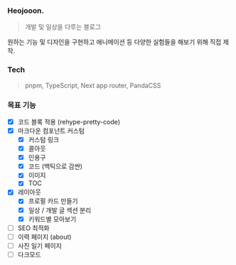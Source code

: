 ### Heojooon.

> 개발 및 일상을 다루는 블로그

원하는 기능 및 디자인을 구현하고 애니메이션 등 다양한 실험들을 해보기 위해 직접 제작.

### Tech

> pnpm, TypeScript, Next app router, PandaCSS

### 목표 기능

- [x] 코드 블록 적용 (rehype-pretty-code)
- [x] 마크다운 컴포넌트 커스텀
  - [x] 커스텀 링크
  - [x] 콜아웃
  - [x] 인용구
  - [x] 코드 (백틱으로 감싼)
  - [x] 이미지
  - [x] TOC
- [x] 레이아웃
  - [x] 프로필 카드 만들기
  - [x] 일상 / 개발 글 섹션 분리
  - [x] 키워드별 모아보기
- [ ] SEO 최적화
- [ ] 이력 페이지 (about)
- [ ] 사진 일기 페이지
- [ ] 다크모드
